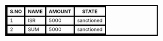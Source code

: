<!DOCTYPE html>
<html>
<head><title>BENFISHERY LIST</title>
</head>
<style>
table,td,th{
border:4px solid black
} 
</style>
<body>
<table>
<tr>
  <th>S.NO</th>
  <th>NAME</th>
  <th>AMOUNT</th>
  <th>STATE</th>
</tr>
<tr>
  <td>1</td>
  <td>ISR</td>
  <td>5000</td>
  <td>sanctioned</td>
</tr>
<tr>
  <td>2</td>
  <td>SUM</td>
  <td>5000</td>
  <td>sanctioned</td>
</tr>
</table>
</body>
</html>
